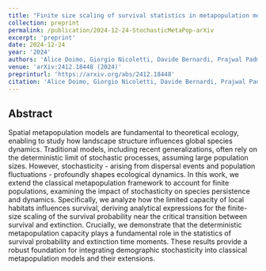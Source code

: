 ```yaml
---
title: "Finite size scaling of survival statistics in metapopulation models"
collection: preprint
permalink: /publication/2024-12-24-StochasticMetaPop-arXiv
excerpt: 'preprint'
date: 2024-12-24
year: '2024'
authors: 'Alice Doimo, Giorgio Nicoletti, Davide Bernardi, Prajwal Padmanabha'
venue: 'arXiv:2412.18448 (2024)'
preprinturl: 'https://arxiv.org/abs/2412.18448'
citation: 'Alice Doimo, Giorgio Nicoletti, Davide Bernardi, Prajwal Padmanabha. Finite size scaling of survival statistics in metapopulation models. arXiv:2412.18448 (2024)'
---
```


## Abstract
Spatial metapopulation models are fundamental to theoretical ecology, enabling to study how landscape structure influences global species dynamics. Traditional models, including recent generalizations, often rely on the deterministic limit of stochastic processes, assuming large population sizes. However, stochasticity - arising from dispersal events and population fluctuations - profoundly shapes ecological dynamics. In this work, we extend the classical metapopulation framework to account for finite populations, examining the impact of stochasticity on species persistence and dynamics. Specifically, we analyze how the limited capacity of local habitats influences survival, deriving analytical expressions for the finite-size scaling of the survival probability near the critical transition between survival and extinction. Crucially, we demonstrate that the deterministic metapopulation capacity plays a fundamental role in the statistics of survival probability and extinction time moments. These results provide a robust foundation for integrating demographic stochasticity into classical metapopulation models and their extensions.
